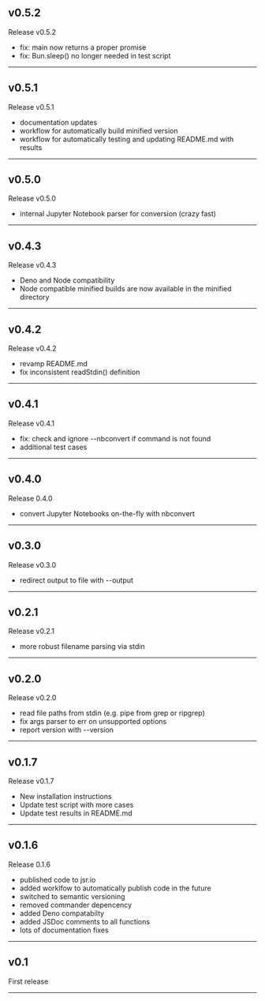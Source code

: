 ## v0.5.2
Release v0.5.2

- fix: main now returns a proper promise
- fix: Bun.sleep() no longer needed in test script

---

## v0.5.1
Release v0.5.1

- documentation updates
- workflow for automatically build minified version
- workflow for automatically testing and updating README.md with results

---

## v0.5.0
Release v0.5.0

- internal Jupyter Notebook parser for conversion (crazy fast)

---

## v0.4.3
Release v0.4.3

- Deno and Node compatibility
- Node compatible minified builds are now available in the minified directory

---

## v0.4.2
Release v0.4.2

- revamp README.md
- fix inconsistent readStdin() definition

---

## v0.4.1
Release v0.4.1

- fix: check and ignore --nbconvert if command is not found
- additional test cases

---

## v0.4.0
Release 0.4.0

- convert Jupyter Notebooks on-the-fly with nbconvert

---

## v0.3.0
Release v0.3.0

- redirect output to file with --output <file>

---

## v0.2.1
Release v0.2.1

- more robust filename parsing via stdin

---

## v0.2.0
Release v0.2.0

- read file paths from stdin (e.g. pipe from grep or ripgrep)
- fix args parser to err on unsupported options
- report version with --version

---

## v0.1.7
Release v0.1.7

- New installation instructions
- Update test script with more cases
- Update test results in README.md

---

## v0.1.6
Release 0.1.6

- published code to jsr.io
- added worklfow to automatically publish code in the future
- switched to semantic versioning
- removed commander depencency
- added Deno compatabilty
- added JSDoc comments to all functions
- lots of documentation fixes

---

## v0.1
First release

---

